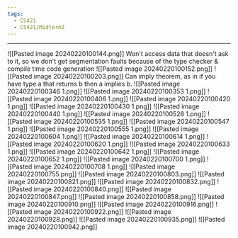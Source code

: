 ```yaml
---
tags:
  - CS421
  - CS421/Midterm2
---
```

---
![[Pasted image 20240220100144.png]]
Won't access data that doesn't ask to it, so we don't get segmentation faults because of the type checker & compile time code generation
![[Pasted image 20240220100152.png]]
![[Pasted image 20240220100203.png]]
Can imply theorem, as in if you have type a that returns b then a implies b.
![[Pasted image 20240220100346 1.png]]
![[Pasted image 20240220100353 1.png]]
![[Pasted image 20240220100406 1.png]]
![[Pasted image 20240220100420 1.png]]
![[Pasted image 20240220100430 1.png]]
![[Pasted image 20240220100440 1.png]]
![[Pasted image 20240220100528 1.png]]
![[Pasted image 20240220100535 1.png]]
![[Pasted image 20240220100547 1.png]]
![[Pasted image 20240220100555 1.png]]
![[Pasted image 20240220100604 1.png]]
![[Pasted image 20240220100614 1.png]]
![[Pasted image 20240220100620 1.png]]
![[Pasted image 20240220100633 1.png]]
![[Pasted image 20240220100642 1.png]]
![[Pasted image 20240220100652 1.png]]
![[Pasted image 20240220100700 1.png]]
![[Pasted image 20240220100708 1.png]]
![[Pasted image 20240220100755.png]]
![[Pasted image 20240220100803.png]]
![[Pasted image 20240220100821.png]]
![[Pasted image 20240220100832.png]]
![[Pasted image 20240220100840.png]]
![[Pasted image 20240220100847.png]]
![[Pasted image 20240220100858.png]]
![[Pasted image 20240220100910.png]]
![[Pasted image 20240220100916.png]]
![[Pasted image 20240220100922.png]]
![[Pasted image 20240220100928.png]]
![[Pasted image 20240220100935.png]]
![[Pasted image 20240220100942.png]]
